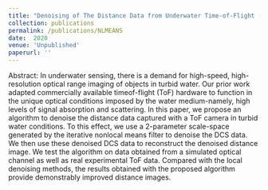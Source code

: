 ```yaml
---
title: "Denoising of The Distance Data from Underwater Time-of-Flight (ToF) Cameras"
collection: publications
permalink: /publications/NLMEANS
date:  2020
venue: 'Unpublished'
paperurl: ''
---
```


Abstract: In underwater sensing, there is a demand for high-speed, high-resolution optical range imaging of objects in turbid water. Our prior work adapted commercially available timeof-flight (ToF) hardware to function in the unique optical conditions imposed by the water medium-namely, high levels of signal absorption and scattering. In this paper, we propose an algorithm to denoise the distance data captured with a ToF camera in turbid water conditions. To this effect, we use a 2-parameter scale-space generated by the iterative nonlocal means filter to denoise the DCS data. We then use these denoised DCS data to reconstruct the denoised distance image. We test the algorithm on data obtained from a simulated optical channel as well as real experimental ToF data. Compared with the local denoising methods, the results obtained with the proposed algorithm provide demonstrably improved distance images.
